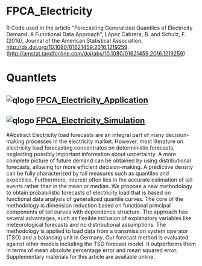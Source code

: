 # FPCA_Electricity

R Code used in the article
"Forecasting Generalized Quantiles of Electricity Demand: A Functional Data Approach",
López Cabrera, B. and Schulz, F. (2016),
Journal of the American Statistical Association, http://dx.doi.org/10.1080/01621459.2016.1219259. 
(http://amstat.tandfonline.com/doi/abs/10.1080/01621459.2016.1219259)

# Quantlets
## ![qlogo](http://quantnet.wiwi.hu-berlin.de/graphics/quantlogo.png) **[FPCA_Electricity_Application](https://github.com/fschulz/FPCA_Electricity/tree/master/FPCA_Electricity_Application)**
## ![qlogo](http://quantnet.wiwi.hu-berlin.de/graphics/quantlogo.png) **[FPCA_Electricity_Simulation](https://github.com/fschulz/FPCA_Electricity/tree/master/FPCA_Electricity_Simulation)**

#Abstract
Electricity load forecasts are an integral part of many decision-making processes in the electricity market. However, most literature on electricity load forecasting concentrates on deterministic forecasts, neglecting possibly important information about uncertainty. A more complete picture of future demand can be obtained by using distributional forecasts, allowing for more efficient decision-making. A predictive density can be fully characterized by tail measures such as quantiles and expectiles. Furthermore, interest often lies in the accurate estimation of tail events rather than in the mean or median. We propose a new methodology to obtain probabilistic forecasts of electricity load that is based on functional data analysis of generalized quantile curves. The core of the methodology is dimension reduction based on functional principal components of tail curves with dependence structure. The approach has several advantages, such as flexible inclusion of explanatory variables like meteorological forecasts and no distributional assumptions. The methodology is applied to load data from a transmission system operator (TSO) and a balancing unit in Germany. Our forecast method is evaluated against other models including the TSO forecast model. It outperforms them in terms of mean absolute percentage error and mean squared error. Supplementary materials for this article are available online.
